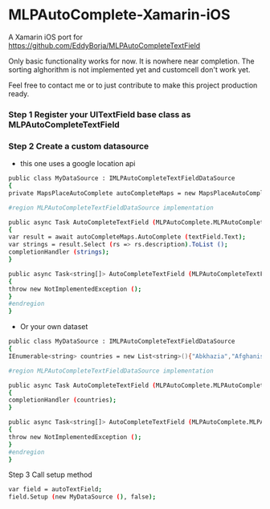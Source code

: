 # MLPAutoComplete-Xamarin-iOS

A Xamarin iOS port for https://github.com/EddyBorja/MLPAutoCompleteTextField

Only basic functionality works for now. It is nowhere near completion. The sorting alghorithm is not implemented yet and customcell don't work yet.

Feel free to contact me or to just contribute to make this project production ready.

### Step 1 Register your UITextField base class as MLPAutoCompleteTextField

### Step 2 Create a custom datasource

* this one uses a google location api
```sh
public class MyDataSource : IMLPAutoCompleteTextFieldDataSource
{
private MapsPlaceAutoComplete autoCompleteMaps = new MapsPlaceAutoComplete();

#region MLPAutoCompleteTextFieldDataSource implementation

public async Task AutoCompleteTextField (MLPAutoComplete.MLPAutoCompleteTextField textField, string possibleCompletionsForString, Action<IEnumerable> completionHandler)
{
var result = await autoCompleteMaps.AutoComplete (textField.Text);
var strings = result.Select (rs => rs.description).ToList ();
completionHandler (strings);
}

public async Task<string[]> AutoCompleteTextField (MLPAutoCompleteTextField textField, string possibleCompletionsForString)
{
throw new NotImplementedException ();
}
#endregion
}
```	

* Or your own dataset
```sh
public class MyDataSource : IMLPAutoCompleteTextFieldDataSource
{
IEnumerable<string> countries = new List<string>(){"Abkhazia","Afghanistan","Aland","Albania","Algeria"};

#region MLPAutoCompleteTextFieldDataSource implementation

public async Task AutoCompleteTextField (MLPAutoComplete.MLPAutoCompleteTextField textField, string possibleCompletionsForString, Action<IEnumerable> completionHandler)
{
completionHandler (countries);
}

public async Task<string[]> AutoCompleteTextField (MLPAutoComplete.MLPAutoCompleteTextField textField, string possibleCompletionsForString)
{
throw new NotImplementedException ();
}
#endregion
}
```	



Step 3 Call setup method
```sh
var field = autoTextField;
field.Setup (new MyDataSource (), false);
```	


